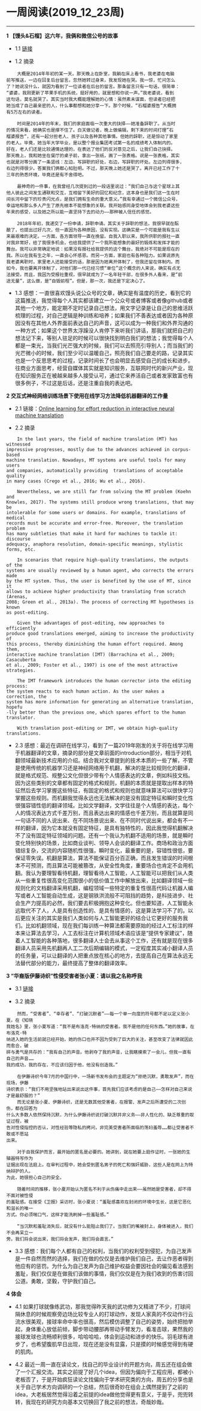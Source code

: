 # 一周阅读(2019_12_23周)

---
**1 【馒头&石榴】这六年，我俩和微信公号的故事**

- 1.1 [链接](https://mp.weixin.qq.com/s/o062yHOiNENAFbxQW2QnKg)

- 1.2 摘录
~~~
    大概是2014年年初的某一天。那天晚上在卧室，我躺在床上看书，我老婆在电脑  
前写推送，一边在回复后台留言。忽然她转过身来，我发现她在哭。我一惊，忙问怎么  
了？她说没什么，就因为看到了一位读者在后台的留言。那条留言只有一句话，很简单：  
“婆婆，我刚更新了苹果手机的系统，挺好用的，就是想和你说一声。”我老婆说，看到  
这句话，莫名就哭了。其实当时我大概能理解她的心情：虽然素未谋面，但读者已经把  
她当成了自己最亲密的人，什么事都想和她分享一下。那个时候，“石榴婆报告”大概拥  
有5万左右的读者。

    时间是2014年的年末，我们的家庭面临一次重大的抉择——她准备辞职了。从当时
的情况来看，她确实也是撑不住了。白天做记者，晚上做编辑，剩下来的时间打理”石  
榴婆报告“，还有一起分担老人、孩子以及各种其他事情。但她的辞职，还是惊动了家里  
的老人。毕竟，她当年大学毕业，是以整个报业集团考试第一名的成绩考入体制内的。  
好在，老人们还是比较通情达理的，在表达了他们的反对意见之后，让我们自己抉择。  
那天晚上，我和她坐在餐厅的桌子前，拿出一张纸，画了一张表格。说是一张表格，其实  
也就是对等分画了一条竖线：左边，写辞职的好处，右边，写辞职的坏处。左边列得很多，  
右边列得很少。答案我们俩都心知肚明。不过，那天晚上她还是哭了。离开已经工作了十  
三年的熟悉环境，毕竟还是有不舍得吧。    

    最神奇的一件事，在我曾经几次提到过的一段话里说过：“我们自己与这个星球上其  
他人彼此之间发生通联和交互，互相留下美好的回忆和纪念，这本身也是我们这一生在时  
间长河中留下的珍贵闪光点，是我们拥有生命的重大意义。”我有幸通过一个微信公众号，  
幸运地和那么多人产生了原先根本不能想象的关联。我开始感同身受地体会到我老婆这些  
年来的感受，以及她之所以能一直坚持下去的动力——那种被人信任的感觉。  

    2018年年初，我递交了一份申请，辞职申请。其实关于辞职的想法，我很早就在酝
酿了，也提出过好几次，但一直因为各种原因，没有实现。这确实是一个可能是我有生以  
来最艰难的决定。一方面，各方面领导一直在挽留。自我入职以来，我所供职的报社一直  
对我非常好，给了我很多机会，也给我提供了一个我所能想象的最好的锻炼和发挥才能的  
舞台。我可以非常确定地说：如果没有报社给我提供的这个舞台，我绝对不可能是现在的  
我。所以在我有生之年，一直会心怀感恩。而另一方面，家庭也有各种阻力。如果说原先  
我老婆离职时，家里老人还能接受的话，那是因为她离开体制了，但我还留在体制内。而  
如今，我也要离开体制了，对他们那一代已经习惯“单位”这个概念的人来说，确实有点无  
法接受。而且，我因为受报社重视，很早就成为了一名年轻干部，在很多外人看来，是“前  
途无量”，这么做，是“自毁前程”。但是，那一次，我还是下定决心了。

~~~

- 1.3 感想：一直很喜欢馒头说公众号的文章，确实是有温度的历史，看到它的这篇推送，我觉得每个人其实都该建立一个公众号或者博客或者像github或者其他一个地方，能定期不定时记录自己想法，用文字记录是让自己的思维活跃梳理的过程，对自己逻辑是种训练和培养；如果我们不善表达或者因为各种原因没有在其他人外界面前表达自己的声音，这可以成为一种我们和外界沟通的一种方式；如果这个世界太浮躁没人肯停下来听我们讲话，那我们就把自己的想法记下来，等别人驻足的时候可以很快找到明白我们的想法；我觉得每个人都是一束光，当我们光芒强大的时候，我们可以去照亮引导别人；而当我们的光芒微小的时候，我们至少可以温暖自己，照亮我们自己要走的路，记录其实也是一个反思思考的过程，记录时间长了也会明显去感受自己的成长和进步。往商业方面思考，经营自媒体其实就是知识服务，互联网时代的新兴产业，现在知识服务正在被越来越多人接受认可，通过它来养活自己或者发家致富也有很多例子，不过这是后话，还是注重自我的表达吧。


**2 交互式神经网络训练场景下使用在线学习方法降低机器翻译的工作量**

- 2.1 链接：[Online learning for effort reduction in interactive neural machine translation](https://arxiv.org/abs/1802.03594)

- 2.2 摘录
~~~
    In the last years, the field of machine translation (MT) has witnessed   
impressive progresses, mostly due to the advances achieved in corpus-based   
machine translation. Nowadays, MT systems are useful tools for many users   
and companies, automatically providing  translations of acceptable quality   
in many cases (Crego et al., 2016; Wu et al., 2016).  
   
    Nevertheless, we are still far from solving the MT problem (Koehn and   
Knowles, 2017). The systems still produce wrong translations, that may be   
intolerable for some users or domains. For example, translations of medical   
records must be accurate and error-free. Moreover, the translation problem   
has many subtleties that make it hard for machines to tackle it: discourse   
adequacy, anaphora resolution, domain-specific meanings, stylistic forms, etc.  

    In scenarios that require high-quality translations, the outputs of the   
systems are usually reviewed by a human agent, who corrects the errors made   
by the MT system. Thus, the user is benefited by the use of MT, since it   
allows to achieve higher productivity than translating from scratch (Arenas,   
2008; Green et al., 2013a). The process of correcting MT hypotheses is known  
as post-editing.  

    Given the advantages of post-editing, new approaches to efficiently   
produce good translations emerged, aiming to increase the productivity of   
this process, thereby diminishing the human effort required. Among them,   
interactive machine translation (IMT) (Barrachina et al., 2009; Casacuberta   
et al., 2009; Foster et al., 1997) is one of the most attractive strategies.

    The IMT framework introduces the human corrector into the editing process:   
the system reacts to each human action. As the user makes a correction, the   
system has more information for generating an alternative translation, hopefu  
-lly better than the previous one, which spares effort to the human translator.  

    With translation post-editing or IMT, we obtain high-quality translations.
~~~

- 2.3 感想：最近在调研在线学习，看到了一篇2019年刚发的关于将在线学习用于机器翻译的文章，摘录的部分是文章前面的introduction部分，相当于对机翻领域最新技术应用的介绍。结合我对文章提到的技术本质的一些了解，不管是使用传统的机器学习还是神经网络用于机翻，解决的是比较规则化的翻译，就是格式规范、规整公文化但很少带有个人情感表达的文章，例如科技文档。因为这些类别的文章都有固定的格式和规则，机翻的本质就是提取出样本的特征然后去学习掌握这些特征，有固定的格式和规则也就意味算法可以很快学习掌握这些规则。而机翻我觉得永远也无法解决的是没有固定特征和瞬时变化性很强容错性低的翻译领域。比如文学翻译，文学往往是个人情感的表达，每个人的情况表达方式千差万别，而且表达出来的情感也千差万别，而且就算是同一句话不同的人说出来、在不同场景说出来、在不同时代说出来，都会有不一样的翻译，因为它本就没有固定特征，是具有独特性的，因此我觉得机翻解决不了没有固定特征领域的问题。还有一个我认为机翻不适用的场景，就是瞬时变化特别快的场景，比如商业谈判、领导人会谈的翻译工作。商场和政治方面错综复杂，交流的内容随机性很强，瞬时变化，最重要的是，容错性很低，要保证零失误。机翻是算法，算法不能保证百分百正确，而且发生错误的时间根本不可预测，而且算法可能被篡改，从安全性角度，重要场合也肯定不会用机翻。我认为要理智看待机翻，理智看待人工智能，人工智能可以把我们从人类从一些重复性很高变化范围很小的低价值工作中解放出来，比如翻译领域一些规则化的文档翻译采用机翻，编程领域一些特定的重复性很高代码让机器人编写或者人工智能自动生成，这是钢铁洪流般不可阻挡的趋势，是科技进步、社会生产力提高的必然，我们要去积极拥抱这种变化。但也要知道，人工智能永远取代不了人，人是具有创造性的、是具有情感的，这是算法学习不了的。以后更应关注的其实是我们人类如何与人工智能更好的结合让它更好的服务我们。比如机翻领域，现在我们每训练一种算法都需要原始的经过人工标注的样本来让算法去学习，人工去标注在计算机领域术语应该是“提供专家建议”，随着人工智能的各种落地，很多翻译人士会去从事这个工作，还有就是现在很多翻译人员采用先机翻再人工二次后期编辑的模式，一定程度其实减小翻译人员的任务量，可以让翻译的人把重点放在核心的地方，去提高自己在算法永远无法替代部分的能力，最终提高了整体的翻译效率。

**3 “华裔版伊藤诗织”性侵受害者张小夏：请以我之名称呼我**

- 3.1 [链接](https://mp.weixin.qq.com/s/KcytmadNfgj93dBMKqpM3Q)

- 3.2 摘录
~~~
    然而，“受害者”、“幸存者”、“打破沉默者”——每一个单一向度的符号都不足以定义张小夏。在《知晓  
我姓名》里，张小夏写道：“我不是布洛克·特纳的受害者。我不是他的任何东西。”她的故事，在布洛克·特  
纳进入她的生活前就已经开始，她的伤口也并不因为受到了巨大的关注，甚至改变了法律就因此而愈合，破  
碎与勇气是共存的：“我有自己的声音。他剥夺了我的声音，让我瞎摸索了一会儿，但我一直有自己的声音……  
我的成功，我的存在，不应该归因于他，他没有创造我。”  

    在伊藤诗织今年7月的中国行中，一场新书发布会的主题定为“拒绝沉默，勇敢发声”，而在现场，伊藤  
诗织表示：“我们不用坚强地站出来说出这件事，首先我们应该考虑的是自己——怎样对自己来说才是最舒服的？”  
    而无论是张小夏、伊藤诗织，还是无数其他受害者，在报警、发声之后所遭受的二次创伤，都在回答为  
什么大多数人依然保持沉默，为什么伊藤诗织说打破沉默并非义务——非人性化的、缺乏尊重的取证过程，被  
告对性侵指控的否认，对性经验等隐私的拷问，非完美受害者所面临的荡妇羞辱……都让受害者不敢或不愿站  
出来。

    对于自我保护而言，最开始的匿名是必要的。她讲到，就在她要上庭作证时，一张她的生殖器特写作为  
证据出现在法庭上。在审判过程中，她会受到匿名男子的死亡和强奸威胁，这些人是在网上为特纳辩护的人。  
为此，她很担心自己的安全。  

    随着时间的推移，张小夏开始认为匿名不利于从伤痛中走出来——虽然她是受害者，却不得不面对被性侵  
的羞耻感。在接受《卫报》采访时，张小夏说：“羞耻感喜欢在封闭的环境中生长，这是它恶化和滋长的唯一  
方式。你必须喘口气，这样才能洗刷掉一些羞耻感。”  

    “当沉默和羞耻消失后，就没有什么能阻止我们了。当我们的嘴被封上，身体被进入，我们不会再呆立一  
旁。我们将会说出来，我们将会发声，我们将会直言。”
~~~

- 3.3 感想：我们每个人都有自己的权利，当我们的权利受到侵犯，为自己发声是一件自然而然的选择，我们在做的仅仅是去维护我们自己，去让作恶者得到他应有的惩罚。为什么为自己发声为自己维护权益会要因社会的偏见看法感到羞耻，我们仅仅是在做我们该做的事情，我们仅仅是在为我们收到的伤害讨回公道。勇敢，坚毅，守护我们自己。


**4 体会**

- 4.1 如果打球就像练武功，那我觉得昨天我的武功修为又精进了不少，打球间隔休息的时候观察旁边场比较专业人的打球动作，发现人家真的不仅动作行云流水很美观，接球率命中率也很高，然后模仿调整了自己的姿势，始终把拍举起，身体重心放低前倾，脚步带动腰部再带动手臂发力，看准击球，果然我的接球发球也流畅顺利很多，哈哈哈哈，体会到运动和进步的快乐。羽毛球有进步了，也希望腹肌早日出现，现在还是没有显露，只是摸的时候感觉得到有硬的肌肉。

- 4.2 最近一周一直在读论文，找自己的毕业设计的开题方向，周五还在组会做了一个汇报交流。其实之前提了好几个idea，但因为偏向于工程应用，都被小老板否了，于是开始疯狂读论文找偏向于学术研究类的方向，周五的分享也是关于自己学术方向调研的一个总结，然后很奇妙在组会上偶然提到了之前的idea，大老板居然觉得沿着之前提的idea做他觉得更有意义，于是乎，兜兜转转，我现在的研究方向基本又切换回了我之前的想法，奇哉妙哉。